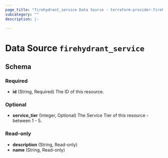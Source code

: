 ```yaml
---
page_title: "firehydrant_service Data Source - terraform-provider-firehydrant"
subcategory: ""
description: |-
  
---
```


# Data Source `firehydrant_service`





## Schema

### Required

- **id** (String, Required) The ID of this resource.

### Optional

- **service_tier** (Integer, Optional) The Service Tier of this resource - between 1 - 5.

### Read-only

- **description** (String, Read-only)
- **name** (String, Read-only)


